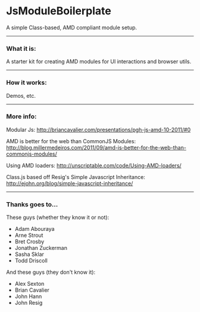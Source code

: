 JsModuleBoilerplate
=====================

A simple Class-based, AMD compliant module setup. 

----------------------------------------

### What it is:

A starter kit for creating AMD modules for UI interactions and browser utils. 

----------------------------------------

### How it works:

Demos, etc.

----------------------------------------

### More info:

Modular Js:
http://briancavalier.com/presentations/pgh-js-amd-10-2011/#0

AMD is better for the web than CommonJS Modules:
http://blog.millermedeiros.com/2011/09/amd-is-better-for-the-web-than-commonjs-modules/

Using AMD loaders:
http://unscriptable.com/code/Using-AMD-loaders/

Class.js based off Resig's Simple Javascript Inheritance: 
http://ejohn.org/blog/simple-javascript-inheritance/

----------------------------------------

### Thanks goes to...

These guys (whether they know it or not):

  * Adam Abouraya
  * Arne Strout
  * Bret Crosby
  * Jonathan Zuckerman
  * Sasha Sklar
  * Todd Driscoll

And these guys (they don't know it):

  * Alex Sexton
  * Brian Cavalier
  * John Hann
  * John Resig
